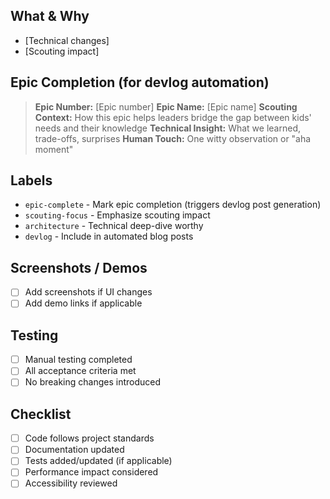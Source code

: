 ## What & Why

- [Technical changes]
- [Scouting impact]

## Epic Completion (for devlog automation)

> **Epic Number:** [Epic number]
> **Epic Name:** [Epic name]
> **Scouting Context:** How this epic helps leaders bridge the gap between kids' needs and their knowledge
> **Technical Insight:** What we learned, trade-offs, surprises
> **Human Touch:** One witty observation or "aha moment"

## Labels

- `epic-complete` - Mark epic completion (triggers devlog post generation)
- `scouting-focus` - Emphasize scouting impact
- `architecture` - Technical deep-dive worthy
- `devlog` - Include in automated blog posts

## Screenshots / Demos

- [ ] Add screenshots if UI changes
- [ ] Add demo links if applicable

## Testing

- [ ] Manual testing completed
- [ ] All acceptance criteria met
- [ ] No breaking changes introduced

## Checklist

- [ ] Code follows project standards
- [ ] Documentation updated
- [ ] Tests added/updated (if applicable)
- [ ] Performance impact considered
- [ ] Accessibility reviewed

